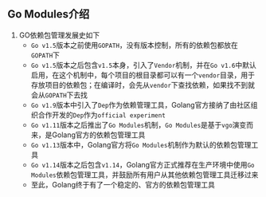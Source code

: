 ## Go Modules介绍
1. GO依赖包管理发展史如下
    - `Go v1.5`版本之前使用`GOPATH`，没有版本控制，所有的依赖包都放在`GOPATH`下
    - `Go v1.5`版本之后包含`v1.5`本身，引入了`Vendor`机制，并在`Go v1.6`中默认启用，在这个机制中，每个项目的根目录都可以有一个`vendor`目录，用于存放项目的依赖包；在编译时，会先从`vendor`下查找依赖，如果找不到就会从`GOPATH`下去找
    - `Go v1.9`版本中引入了`Dep`作为依赖管理工具，Golang官方接纳了由社区组织合作开发的`Dep`作为`official experiment`
    - `Go v1.11`版本之后推出了`Go Modules`机制，`Go Modules`是基于`vgo`演变而来，是Golang官方的依赖包管理工具
    - `Go v1.13`版本中，Golang官方将`Go Modules`机制作为默认的依赖包管理工具
    - `Go v1.14`版本之后包含`v1.14`，Golang官方正式推荐在生产环境中使用`Go Modules`依赖包管理工具，并鼓励所有用户从其他依赖包管理工具迁移过来
    - 至此，Golang终于有了一个稳定的、官方的依赖包管理工具

